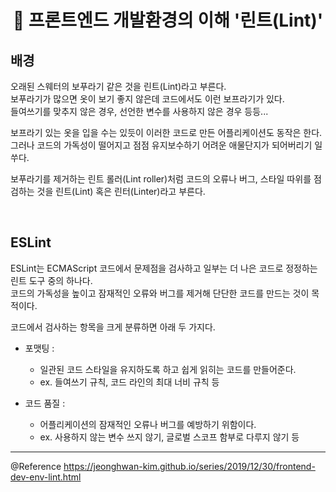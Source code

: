 # <div align="center">📖 프론트엔드 개발환경의 이해 '린트(Lint)'</div>

## 배경
오래된 스웨터의 보푸라기 같은 것을 린트(Lint)라고 부른다.     
보푸라기가 많으면 옷이 보기 좋지 않은데 코드에서도 이런 보프라기가 있다.     
들여쓰기를 맞추지 않은 경우, 선언한 변수를 사용하지 않은 경우 등등...    

보프라기 있는 옷을 입을 수는 있듯이 이러한 코드로 만든 어플리케이션도 동작은 한다.     
그러나 코드의 가독성이 떨어지고 점점 유지보수하기 어려운 애물단지가 되어버리기 일쑤다.    

보푸라기를 제거하는 린트 롤러(Lint roller)처럼 코드의 오류나 버그, 스타일 따위를 점검하는 것을 린트(Lint) 혹은 린터(Linter)라고 부른다.  

<br>

## ESLint
ESLint는 ECMAScript 코드에서 문제점을 검사하고 일부는 더 나은 코드로 정정하는 린트 도구 중의 하나다.    
코드의 가독성을 높이고 잠재적인 오류와 버그를 제거해 단단한 코드를 만드는 것이 목적이다.    

코드에서 검사하는 항목을 크게 분류하면 아래 두 가지다.
- 포맷팅 :     
    - 일관된 코드 스타일을 유지하도록 하고 쉽게 읽히는 코드를 만들어준다.    
    - ex. 들여쓰기 규칙, 코드 라인의 최대 너비 규칙 등

- 코드 품질 :     
    - 어플리케이션의 잠재적인 오류나 버그를 예방하기 위함이다. 
    - ex. 사용하지 않는 변수 쓰지 않기, 글로벌 스코프 함부로 다루지 않기 등

-----    
@Reference https://jeonghwan-kim.github.io/series/2019/12/30/frontend-dev-env-lint.html